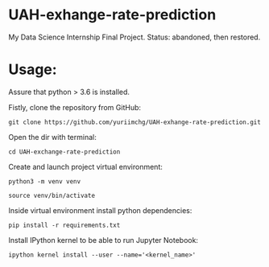 # UAH-exhange-rate-prediction
My Data Science Internship Final Project. Status: abandoned, then restored.

# Usage:

Assure that python > 3.6 is installed.

Fistly, clone the repository from GitHub:

`git clone https://github.com/yuriimchg/UAH-exhange-rate-prediction.git`

Open the dir with terminal:

`cd UAH-exchange-rate-prediction`

Create and launch project virtual environment:

``` 
python3 -m venv venv 

source venv/bin/activate 
```

Inside virtual environment install python dependencies:

`pip install -r requirements.txt`

Install IPython kernel to be able to run Jupyter Notebook:

`ipython kernel install --user --name='<kernel_name>'`




